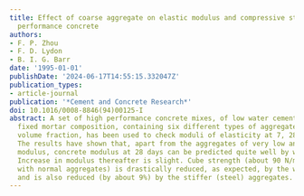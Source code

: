 ```yaml
---
title: Effect of coarse aggregate on elastic modulus and compressive strength of high
  performance concrete
authors:
- F. P. Zhou
- F. D. Lydon
- B. I. G. Barr
date: '1995-01-01'
publishDate: '2024-06-17T14:55:15.332047Z'
publication_types:
- article-journal
publication: '*Cement and Concrete Research*'
doi: 10.1016/0008-8846(94)00125-I
abstract: A set of high performance concrete mixes, of low water cement ratio and
  fixed mortar composition, containing six different types of aggregates of constant
  volume fraction, has been used to check moduli of elasticity at 7, 28 and 91 days.
  The results have shown that, apart from the aggregates of very low and very high
  modulus, concrete modulus at 28 days can be predicted quite well by well-known models.
  Increase in modulus thereafter is slight. Cube strength (about 90 N/mm2 at 28 days
  with normal aggregates) is drastically reduced, as expected, by the weaker aggregates
  and is also reduced (by about 9%) by the stiffer (steel) aggregates. © 1995.
---
```

